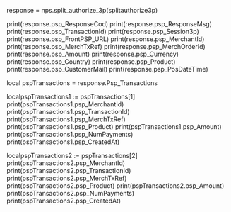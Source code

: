 
response = nps.split_authorize_3p(splitauthorize3p)

print(response.psp_ResponseCod)
print(response.psp_ResponseMsg)
print(response.psp_TransactionId)
print(response.psp_Session3p)
print(response.psp_FrontPSP_URL)
print(response.psp_MerchantId)
print(response.psp_MerchTxRef)
print(response.psp_MerchOrderId)
print(response.psp_Amount)
print(response.psp_Currency)
print(response.psp_Country)
print(response.psp_Product)
print(response.psp_CustomerMail)
print(response.psp_PosDateTime)

local pspTransactions = response.Psp_Transactions

localpspTransactions1 := pspTransactions[1]
print(pspTransactions1.psp_MerchantId)
print(pspTransactions1.psp_TransactionId)
print(pspTransactions1.psp_MerchTxRef)
print(pspTransactions1.psp_Product)
print(pspTransactions1.psp_Amount)
print(pspTransactions1.psp_NumPayments)
print(pspTransactions1.psp_CreatedAt)


localpspTransactions2 := pspTransactions[2]
print(pspTransactions2.psp_MerchantId)
print(pspTransactions2.psp_TransactionId)
print(pspTransactions2.psp_MerchTxRef)
print(pspTransactions2.psp_Product)
print(pspTransactions2.psp_Amount)
print(pspTransactions2.psp_NumPayments)
print(pspTransactions2.psp_CreatedAt)


